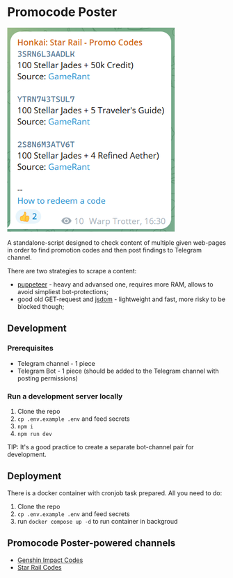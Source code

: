 # Promocode Poster

![post example](imgs/post.png)

A standalone-script designed to check content of multiple given web-pages in order to find promotion codes and then post findings to Telegram channel.

There are two strategies to scrape a content:

- [puppeteer](https://github.com/puppeteer/puppeteer) - heavy and advansed one, requires more RAM, allows to avoid simpliest bot-protections;
- good old GET-request and [jsdom](https://github.com/jsdom/jsdom) - lightweight and fast, more risky to be blocked though;

## Development

### Prerequisites

- Telegram channel - 1 piece
- Telegram Bot - 1 piece (should be added to the Telegram channel with posting permissions)

### Run a development server locally

1. Clone the repo
1. `cp .env.example .env` and feed secrets
1. `npm i`
1. `npm run dev`

TIP: It's a good practice to create a separate bot-channel pair for development.

## Deployment

There is a docker container with cronjob task prepared. All you need to do:

1. Clone the repo
1. `cp .env.example .env` and feed secrets
1. run `docker compose up -d` to run container in backgroud

## Promocode Poster-powered channels

- [Genshin Impact Codes](https://t.me/genshinimpact_codes)
- [Star Rail Codes](https://t.me/star_rail_codes)
